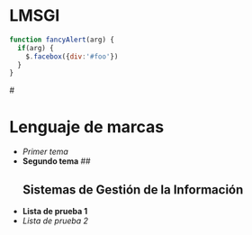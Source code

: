 # LMSGI

```javascript
function fancyAlert(arg) {
  if(arg) {
    $.facebox({div:'#foo'})
  }
}
```
 #<h1>Lenguaje de marcas</h1>
   * *Primer tema*
   * **Segundo tema**
 ##<h2>Sistemas de Gestión de la Información</h2>
   * **Lista de prueba 1**
   * *Lista de prueba 2*
   

